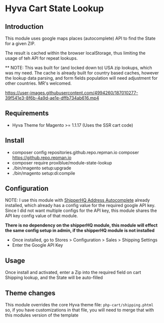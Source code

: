 # Hyva Cart State Lookup

## Introduction

This module uses google maps places (autocomplete) API to find the State for a given ZIP.

The result is cached within the browser localStorage, thus limiting the usage of teh API for repeat lookups.

** NOTE: This was built for (and locked down to) USA zip lookups, which was my need. The cache is already built for country based caches, however the lookup data parsing, and form fields population will need adjustment for other countries. MR's welcomed. 



https://user-images.githubusercontent.com/4994260/187010277-39f541e3-8f6b-4a9d-ae1e-dffb734ab616.mp4



## Requirements

* Hyva Theme for Magento >= 1.1.17 (Uses the SSR cart code)

## Install

* composer config repositories.github.repo.repman.io composer https://github.repo.repman.io
* composer require proxiblue/module-state-lookup
* ./bin/magento setup:upgrade
* ./bin/magento setup:di:compile

## Configuration

NOTE: I use this module with [ShipperHQ Address Autocomplete](https://github.com/shipperhq/module-address-autocomplete) already installed, which already has a config value for the required google API key. Since I did not want multiple configs for the API key, this module shares the API key config value of that module.

**There is no dependency on the shipperHQ module, this module will effect the same config setup in admin, if the shipperHQ module is not installed**

* Once installed, go to Stores > Configuration > Sales > Shipping Settings
* Enter the Google API Key

## Usage

Once install and activated, enter a Zip into the required field on cart Shipping lookup, and the State will be auto-filled

## Theme changes

This module overrides the core Hyva theme file: ```php-cart/shipping.phtml``` so, if you have customizations in that file, you will need to merge that with this modules version of the template
